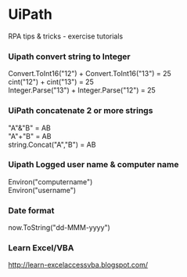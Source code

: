 # UiPath
RPA tips &amp; tricks - exercise tutorials

### Uipath convert string to Integer<br>
Convert.ToInt16("12") + Convert.ToInt16("13") = 25<br>
cint("12") + cint("13") = 25<br>
Integer.Parse("13") + Integer.Parse("12") = 25<br>

### UiPath concatenate 2 or more strings<br>
"A"&"B" = AB<br>
"A"+"B" = AB<br>
string.Concat("A","B") = AB<br>

### Uipath Logged user name & computer name<br>
Environ("computername")<br>
Environ("username")<br>

### Date format<br>
now.ToString("dd-MMM-yyyy")<br>

### Learn Excel/VBA
http://learn-excelaccessvba.blogspot.com/
